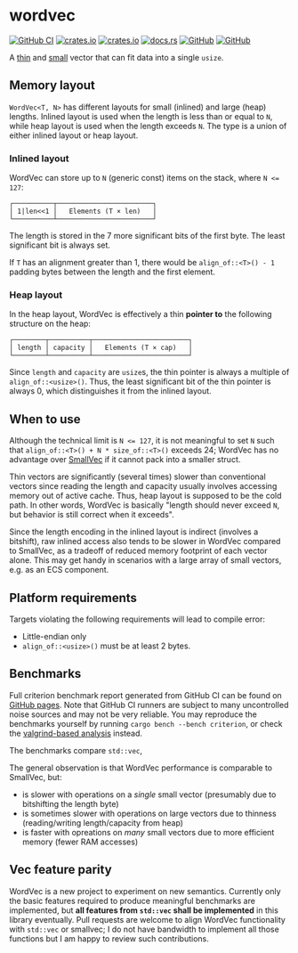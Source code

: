 # wordvec

[![GitHub CI](https://github.com/SOF3/wordvec/workflows/CI/badge.svg)](https://github.com/SOF3/wordvec/actions?query=workflow%3ACI)
[![crates.io](https://img.shields.io/crates/v/wordvec.svg)](https://crates.io/crates/wordvec)
[![crates.io](https://img.shields.io/crates/d/wordvec.svg)](https://crates.io/crates/wordvec)
[![docs.rs](https://docs.rs/wordvec/badge.svg)](https://docs.rs/wordvec)
[![GitHub](https://img.shields.io/github/last-commit/SOF3/wordvec)](https://github.com/SOF3/wordvec)
[![GitHub](https://img.shields.io/github/stars/SOF3/wordvec?style=social)](https://github.com/SOF3/wordvec)

A [thin][thinvec] and [small][smallvec] vector
that can fit data into a single `usize`.

## Memory layout

`WordVec<T, N>` has different layouts for small (inlined) and large (heap) lengths.
Inlined layout is used when the length is less than or equal to `N`,
while heap layout is used when the length exceeds `N`.
The type is a union of either inlined layout or heap layout.

### Inlined layout

WordVec can store up to `N` (generic const) items on the stack, where `N <= 127`:

```text
┌──────────┬────────────────────────┐
│ 1|len<<1 │   Elements (T × len)   │
└──────────┴────────────────────────┘
```

The length is stored in the 7 more significant bits of the first byte.
The least significant bit is always set.

If `T` has an alignment greater than 1,
there would be `align_of::<T>() - 1` padding bytes between the length and the first element.

### Heap layout

In the heap layout, WordVec is effectively a thin **pointer to** the following structure on the heap:

```text
┌────────┬──────────┬────────────────────────┐
│ length │ capacity │   Elements (T × cap)   │
└────────┴──────────┴────────────────────────┘
```

Since `length` and `capacity` are `usize`s,
the thin pointer is always a multiple of `align_of::<usize>()`.
Thus, the least significant bit of the thin pointer is always 0,
which distinguishes it from the inlined layout.

## When to use

Although the technical limit is `N <= 127`,
it is not meaningful to set `N` such that `align_of::<T>() + N * size_of::<T>()` exceeds 24;
WordVec has no advantage over [SmallVec][smallvec] if it cannot pack into a smaller struct.

Thin vectors are significantly (several times) slower than conventional vectors
since reading the length and capacity usually involves accessing memory out of active cache.
Thus, heap layout is supposed to be the cold path.
In other words, WordVec is basically
"length should never exceed `N`, but behavior is still correct when it exceeds".

Since the length encoding in the inlined layout is indirect (involves a bitshift),
raw inlined access also tends to be slower in WordVec compared to SmallVec,
as a tradeoff of reduced memory footprint of each vector alone.
This may get handy in scenarios with a large array of small vectors,
e.g. as an ECS component.

## Platform requirements

Targets violating the following requirements will lead to compile error:

- Little-endian only
- `align_of::<usize>()` must be at least 2 bytes.

## Benchmarks

Full criterion benchmark report generated from GitHub CI
can be found on [GitHub pages][bench-criterion].
Note that GitHub CI runners are subject to many uncontrolled noise sources
and may not be very reliable.
You may reproduce the benchmarks yourself by running `cargo bench --bench criterion`,
or check the [valgrind-based analysis][bench-iai] instead.

The benchmarks compare `std::vec`, 

The general observation is that WordVec performance is comparable to SmallVec, but:
- is slower with operations on a *single* small vector (presumably due to bitshifting the length byte)
- is sometimes slower with operations on large vectors due to thinness (reading/writing length/capacity from heap)
- is faster with opreations on *many* small vectors due to more efficient memory (fewer RAM accesses)

## Vec feature parity

WordVec is a new project to experiment on new semantics.
Currently only the basic features required to produce meaningful benchmarks are implemented,
but **all features from `std::vec` shall be implemented** in this library eventually.
Pull requests are welcome to align WordVec functionality with `std::vec` or smallvec;
I do not have bandwidth to implement all those functions but I am happy to review such contributions.

[smallvec]: https://docs.rs/smallvec
[thinvec]: https://docs.rs/thin-vec
[std-vec]: https://doc.rust-lang.org/std/vec/struct.Vec.html
[bench-criterion]: https://sof3.github.io/wordvec/report/index.html
[bench-iai]: https://sof3.github.io/wordvec/iai/summary.txt
